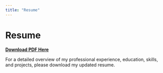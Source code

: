 ```yaml
---
title: "Resume"
---
```


# Resume

[**Download PDF Here**](https://drive.google.com/file/d/1pgNDTlEKnmSx25LwBk7mQWsHQdnzQH4H/view?usp=drive_link)

For a detailed overview of my professional experience, education, skills, and projects, please download my updated resume.